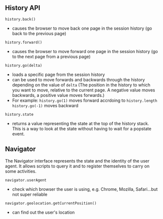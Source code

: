 ## History API

`history.back()`

- causes the browser to move back one page in the session history (go back to the previous page)

`history.forward()`

- causes the browser to move forward one page in the session history (go to the next
  page from a previous page)

`history.go(delta)`

- loads a specific page from the session history
- can be used to move forwards and backwards through the history depending on the value of `delta` (The position in the history to which you want to move, relative to the current page. A negative value moves backwards, a positive value moves forwards.)
- For example:
  `history.go(1)` moves forward accrdoing to `history.length`
  `history.go(-1)` moves backward

`history.state`

- returns a value representing the state at the top of the history stack. This is a way to look at the state without having to wait for a popstate event.

## Navigator

The Navigator interface represents the state and the identity of the user agent. It allows scripts to query it and to register themselves to carry on some activities.

`navigator.userAgent`

- check which browser the user is using, e.g. Chrome, Mozilla, Safari...but not super reliable

`navigator.geolocation.getCurrentPosition()`

- can find out the user's location
